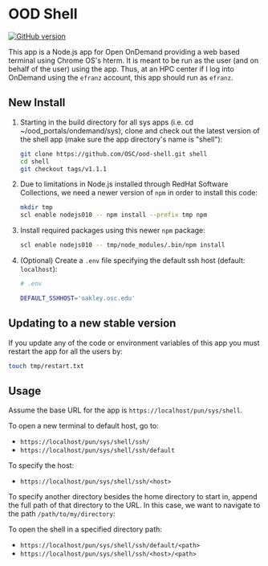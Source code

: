 # OOD Shell

[![GitHub version](https://badge.fury.io/gh/OSC%2Food-shell.svg)](https://badge.fury.io/gh/OSC%2Food-shell)

This app is a Node.js app for Open OnDemand providing a web based terminal using Chrome OS's hterm. It is meant to be run as the user (and on behalf of the user) using the app. Thus, at an HPC center if I log into OnDemand using the `efranz` account, this app should run as `efranz`.

## New Install

1.  Starting in the build directory for all sys apps (i.e. cd ~/ood_portals/ondemand/sys), clone and check out the latest version of the shell app (make sure the app directory's name is "shell"):

    ```sh
    git clone https://github.com/OSC/ood-shell.git shell
    cd shell
    git checkout tags/v1.1.1
    ```

2.  Due to limitations in Node.js installed through RedHat Software Collections,
    we need a newer version of `npm` in order to install this code:

    ```sh
    mkdir tmp
    scl enable nodejs010 -- npm install --prefix tmp npm
    ```

3. Install required packages using this newer `npm` package:

    ```sh
    scl enable nodejs010 -- tmp/node_modules/.bin/npm install
    ```

4. (Optional) Create a `.env` file specifying the default ssh host (default:
   `localhost`):

    ```sh
    # .env

    DEFAULT_SSHHOST='oakley.osc.edu'
    ```

## Updating to a new stable version

If you update any of the code or environment variables of this app you must
restart the app for all the users by:

```sh
touch tmp/restart.txt
```

## Usage

Assume the base URL for the app is `https://localhost/pun/sys/shell`.

To open a new terminal to default host, go to:

- `https://localhost/pun/sys/shell/ssh/`
- `https://localhost/pun/sys/shell/ssh/default`

To specify the host:

- `https://localhost/pun/sys/shell/ssh/<host>`

To specify another directory besides the home directory to start in, append the
full path of that directory to the URL. In this case, we want to navigate to
the path `/path/to/my/directory`:

To open the shell in a specified directory path:

- `https://localhost/pun/sys/shell/ssh/default/<path>`
- `https://localhost/pun/sys/shell/ssh/<host>/<path>`
